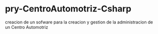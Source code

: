 # pry-CentroAutomotriz-Csharp
creacion de un sofware para la creacion y gestion de la administracion de un Centro Automotriz
